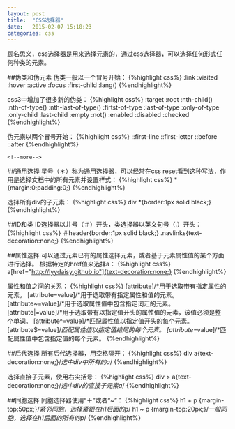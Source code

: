 ```yaml
---
layout: post
title:  "CSS选择器"
date:   2015-02-07 15:18:23 
categories: css
---
```

顾名思义，css选择器是用来选择元素的，通过css选择器，可以选择任何形式任何种类的元素。

##伪类和伪元素
伪类一般以一个冒号开始：
{%highlight css%}
:link
:visited
:hover
:active
:focus
:first-child
:lang()
{%endhighlight%}

css3中增加了很多新的伪类：
{%highlight css%}
:target
:root
:nth-child()
:nth-of-type()
:nth-last-of-type()
:firtst-of-type
:last-of-type
:only-of-type
:only-child
:last-child
:empty
:not()
:enabled
:disabled
:checked
{%endhighlight%}

伪元素以两个冒号开始：
{%highlight css%}
::first-line
::first-letter
::before
::after
{%endhighlight%}
~~~
<!--more-->
~~~

##通用选择
星号（＊）称为通用选择器，可以经常在css reset看到这种写法，作用是选择文档中的所有元素并设置样式：
{%highlight css%}
*{margin:0;padding:0;}
{%endhighlight%}

选择所有div的子元素：
{%highlight css%}
div *{border:1px solid black;}
{%endhighlight%}

##ID和类
ID选择器以井号（＃）开头，类选择器以英文句号（.）开头：
{%highlight css%}
＃header{border:1px solid black;}
.navlinks{text-decoration:none;}
{%endhighlight%}

##属性选择
可以通过元素已有的属性选择元素，或者基于元素属性值的某个方面进行选择。
根据特定的href值来选择a：
{%highlight css%}
a[href="http://lyydaisy.github.io"]{text-decoration:none;}
{%endhighlight%}

属性和值之间的关系：
{%highlight css%}
[attribute]/*用于选取带有指定属性的元素。
[attribute=value]/*用于选取带有指定属性和值的元素。
[attribute~=value]/*用于选取属性值中包含指定词汇的元素。
[attribute|=value]/*用于选取带有以指定值开头的属性值的元素，该值必须是整个单词。
[attribute^=value]/*匹配属性值以指定值开头的每个元素。
[attribute$=value]/*匹配属性值以指定值结尾的每个元素。
[attribute*=value]/*匹配属性值中包含指定值的每个元素。
{%endhighlight%}

##后代选择
所有后代选择器，用空格隔开：
{%highlight css%}
div a{text-decoration:none;}/*选中div中所有的a*/
{%endhighlight%}

选择直接子元素，使用右尖括号：
{%highlight css%}
div > a{text-decoration:none;}/*选中div的直接子元素a*/
{%endhighlight%}

##同胞选择
同胞选择器使用“＋”或者“~”：
{%highlight css%}
h1 + p {margin-top:50px;}/*紧邻同胞，选择紧跟在h1后面的p*/
h1 ~ p {margin-top:20px;}/*一般同胞，选择在h1后面的所有的p*/
{%endhighlight%}
